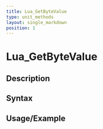 ```yaml
---
title: Lua_GetByteValue
type: unit_methods
layout: single_markdown
position: 1
---
```


# Lua_GetByteValue

## Description

## Syntax

## Usage/Example


